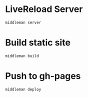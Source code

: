 # LiveReload Server

```bash
middleman server
```

# Build static site

```bash
middleman build
```

# Push to gh-pages

```bash
middleman deploy
```
